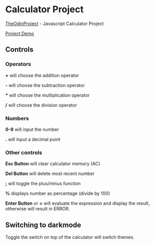 # Calculator Project

[TheOdinProject](https://www.theodinproject.com/paths/foundations/courses/foundations/lessons/calculator) - Javascript Calculator Project

[Project Demo](https://phammings.github.io/calculator/)

## Controls

### Operators

**+** will choose the addition operator

**-** will choose the subtraction operator

**\*** will choose the multiplication operator

**/** will choose the division operator

### Numbers

**0-9** will input the number

**.** will input a decimal point

### Other controls

**Esc Button** will clear calculator memory (AC)

**Del Button** will delete most recent number

**;** will toggle the plus/minus function

**%** displays number as percentage (divide by 100)

**Enter Button** or **=** will evaluate the expression and display the result, otherwise will result in ERROR.

## Switching to darkmode

Toggle the switch on top of the calculator will switch themes.
